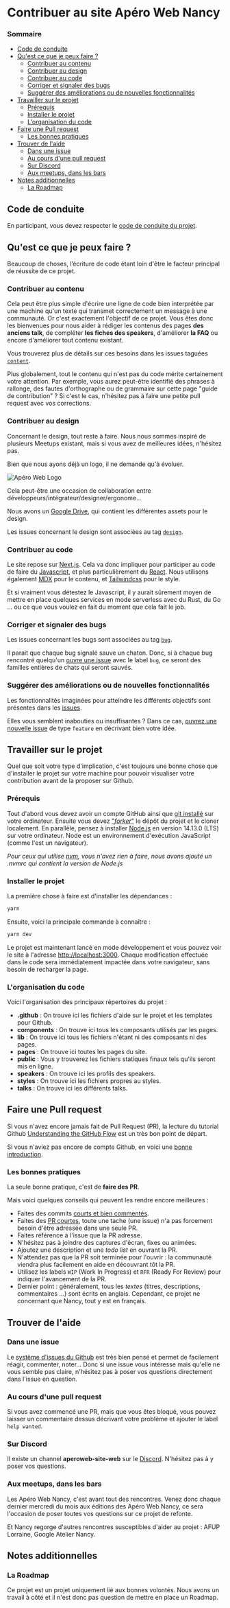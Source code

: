 # Contribuer au site Apéro Web Nancy

### Sommaire

<!-- prettier-ignore-start -->
<!-- START doctoc generated TOC please keep comment here to allow auto update -->
<!-- DON'T EDIT THIS SECTION, INSTEAD RE-RUN doctoc TO UPDATE -->


- [Code de conduite](#code-de-conduite)
- [Qu'est ce que je peux faire ?](#quest-ce-que-je-peux-faire-)
  - [Contribuer au contenu](#contribuer-au-contenu)
  - [Contribuer au design](#contribuer-au-design)
  - [Contribuer au code](#contribuer-au-code)
  - [Corriger et signaler des bugs](#corriger-et-signaler-des-bugs)
  - [Suggérer des améliorations ou de nouvelles fonctionnalités](#sugg%C3%A9rer-des-am%C3%A9liorations-ou-de-nouvelles-fonctionnalit%C3%A9s)
- [Travailler sur le projet](#travailler-sur-le-projet)
  - [Prérequis](#pr%C3%A9requis)
  - [Installer le projet](#installer-le-projet)
  - [L'organisation du code](#lorganisation-du-code)
- [Faire une Pull request](#faire-une-pull-request)
  - [Les bonnes pratiques](#les-bonnes-pratiques)
- [Trouver de l'aide](#trouver-de-laide)
  - [Dans une issue](#dans-une-issue)
  - [Au cours d'une pull request](#au-cours-dune-pull-request)
  - [Sur Discord](#sur-discord)
  - [Aux meetups, dans les bars](#aux-meetups-dans-les-bars)
- [Notes additionnelles](#notes-additionnelles)
  - [La Roadmap](#la-roadmap)

<!-- END doctoc generated TOC please keep comment here to allow auto update -->
<!-- prettier-ignore-end -->

## Code de conduite

En participant, vous devez respecter le [code de conduite du projet](CODE_OF_CONDUCT.md).

## Qu'est ce que je peux faire ?

Beaucoup de choses, l’écriture de code étant loin d'être le facteur principal de réussite de ce projet.

### Contribuer au contenu

Cela peut être plus simple d'écrire une ligne de code bien interprétée par une machine qu'un texte qui transmet correctement un message à une communauté. Or c'est exactement l'objectif de ce projet. Vous êtes donc les bienvenues pour nous aider à rédiger les contenus des pages **des anciens talk**, de compléter **les fiches des speakers**, d'améliorer **la FAQ** ou encore d'améliorer tout contenu existant.

Vous trouverez plus de détails sur ces besoins dans les issues taguées [`content`](https://github.com/aperowebnancy/aperowebnancy-website/labels/content).

Plus globalement, tout le contenu qui n'est pas du code mérite certainement votre attention. Par exemple, vous aurez peut-être identifié des phrases à rallonge, des fautes d'orthographe ou de grammaire sur cette page "guide de contribution" ? Si c'est le cas, n'hésitez pas à faire une petite pull request avec vos corrections.

### Contribuer au design

Concernant le design, tout reste à faire. Nous nous sommes inspiré de plusieurs Meetups existant, mais si vous avez de meilleures idées, n'hésitez pas.

Bien que nous ayons déjà un logo, il ne demande qu'à évoluer.

![Apéro Web Logo](logo.png)

Cela peut-être une occasion de collaboration entre développeurs/intégrateur/designer/ergonome...

Nous avons un [Google Drive](https://drive.google.com/drive/folders/1tF5m4W6BPg3BFIoKAwDfkqYQAdaEhY3d?usp=sharing), qui contient les différentes assets pour le design.

Les issues concernant le design sont associées au tag [`design`](https://github.com/aperowebnancy/aperowebnancy-website/labels/design).

### Contribuer au code

Le site repose sur [Next.js](https://nextjs.org/). Cela va donc impliquer pour participer au code de faire du [Javascript](https://developer.mozilla.org/fr/docs/Web/JavaScript), et plus particulièrement du [React](https://reactjs.org/). Nous utilisons également [MDX](https://mdxjs.com/) pour le contenu, et [Tailwindcss](https://tailwindcss.com/) pour le style.

Et si vraiment vous détestez le Javascript, il y aurait sûrement moyen de mettre en place quelques services en mode serverless avec du Rust, du Go ... ou ce que vous voulez en fait du moment que cela fait le job.

### Corriger et signaler des bugs

Les issues concernant les bugs sont associées au tag [`bug`](https://github.com/aperowebnancy/aperowebnancy-website/labels/bug).

Il parait que chaque bug signalé sauve un chaton. Donc, si à chaque bug rencontré quelqu'un [ouvre une issue](https://github.com/aperowebnancy/aperowebnancy-website/issues/new?assignees=&labels=&template=bug_report.md&title=) avec le label `bug`, ce seront des familles entières de chats qui seront sauvés.

### Suggérer des améliorations ou de nouvelles fonctionnalités

Les fonctionnalités imaginées pour atteindre les différents objectifs sont présentes dans les [issues](https://github.com/aperowebnancy/aperowebnancy-website/issues).

Elles vous semblent inabouties ou insuffisantes ? Dans ce cas, [ouvrez une nouvelle issue](https://github.com/aperowebnancy/aperowebnancy-website/issues/new?assignees=&labels=&template=feature_request.md&title=) de type `feature` en décrivant bien votre idée.

## Travailler sur le projet

Quel que soit votre type d'implication, c'est toujours une bonne chose que d'installer le projet sur votre machine pour pouvoir visualiser votre contribution avant de la proposer sur Github.

### Prérequis

Tout d'abord vous devez avoir un compte GitHub ainsi que [git installé](https://docs.github.com/en/github/getting-started-with-github/set-up-git) sur votre ordinateur.
Ensuite vous devez ["_forker_"](https://guides.github.com/activities/forking/) le dépôt du projet et le cloner localement.
En parallèle, pensez à installer [Node.js](https://nodejs.org/en/download/) en version 14.13.0 (LTS) sur votre ordinateur. Node est un environnement d'exécution JavaScript (comme l'est un navigateur).

_Pour ceux qui utilise [nvm](https://github.com/nvm-sh/nvm), vous n'avez rien à faire, nous avons ajouté un .nvmrc qui contient la version de Node.js_

### Installer le projet

La première chose à faire est d'installer les dépendances :

```bash
yarn
```

Ensuite, voici la principale commande à connaître :

```bash
yarn dev
```

Le projet est maintenant lancé en mode développement et vous pouvez voir le site à l'adresse [http://localhost:3000](http://localhost:3000). Chaque modification effectuée dans le code sera immédiatement impactée dans votre navigateur, sans besoin de recharger la page.

### L'organisation du code

Voici l'organisation des principaux répertoires du projet :

-   **.github** : On trouve ici les fichiers d'aide sur le projet et les templates pour Github.
-   **components** : On trouve ici tous les composants utilisés par les pages.
-   **lib** : On trouve ici tous les fichiers n'étant ni des composants ni des pages.
-   **pages** : On trouve ici toutes les pages du site.
-   **public** : Vous y trouverez les fichiers statiques finaux tels qu'ils seront mis en ligne.
-   **speakers** : On trouve ici les profils des speakers.
-   **styles** : On trouve ici les fichiers propres au styles.
-   **talks** : On trouve ici les différents talks.

## Faire une Pull request

Si vous n'avez encore jamais fait de Pull Request (PR), la lecture du tutorial Github [Understanding the GitHub Flow](https://guides.github.com/introduction/flow/) est un très bon point de départ.

Si vous n'aviez pas encore de compte Github, en voici une [bonne introduction](https://flaviocopes.com/github-guide/).

### Les bonnes pratiques

La seule bonne pratique, c'est de **faire des PR**.

Mais voici quelques conseils qui peuvent les rendre encore meilleures :

-   Faites des commits [courts et bien commentés](http://tbaggery.com/2008/04/19/a-note-about-git-commit-messages.html).
-   Faites des [PR courtes](https://dev.to/bosepchuk/optimal-pull-request-size-600), toute une tache (une issue) n'a pas forcement besoin d'être adressée dans une seule PR.
-   Faites référence à l'issue que la PR adresse.
-   N'hésitez pas à joindre des captures d'écran, fixes ou animées.
-   Ajoutez une description et une _todo list_ en ouvrant la PR.
-   N'attendez pas que la PR soit terminée pour l'ouvrir : la communauté viendra plus facilement en aide en découvrant tôt la PR.
-   Utilisez les labels `WIP` (Work In Progress) et `RFR` (Ready For Review) pour indiquer l'avancement de la PR.
-   Dernier point : généralement, tous les _textes_ (titres, descriptions, commentaires ...) sont écrits en anglais. Cependant, ce projet ne concernant que Nancy, tout y est en français.

## Trouver de l'aide

### Dans une issue

Le [système d'issues du Github](https://guides.github.com/features/issues/) est très bien pensé et permet de facilement réagir, commenter, noter... Donc si une issue vous intéresse mais qu'elle ne vous semble pas claire, n'hésitez pas à poser vos questions directement dans l'issue en question.

### Au cours d'une pull request

Si vous avez commencé une PR, mais que vous êtes bloqué, vous pouvez laisser un commentaire dessus décrivant votre problème et ajouter le label `help wanted`.

### Sur Discord

Il existe un channel **aperoweb-site-web** sur le [Discord](https://discord.com/invite/Q8X8Bxq). N'hésitez pas à y poser vos questions.

### Aux meetups, dans les bars

Les Apéro Web Nancy, c'est avant tout des rencontres. Venez donc chaque dernier mercredi du mois aux éditions des Apéro Web Nancy, ce sera l'occasion de poser toutes vos questions sur ce projet de refonte.

Et Nancy regorge d'autres rencontres susceptibles d'aider au projet : AFUP Lorraine, Google Atelier Nancy.

## Notes additionnelles

### La Roadmap

Ce projet est un projet uniquement lié aux bonnes volontés. Nous avons un travail à côté et il n'est donc pas question de mettre en place un Roadmap.
